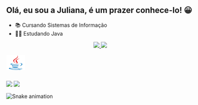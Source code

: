 ## Olá, eu sou a Juliana, é um prazer conhece-lo! 😀
- 📚 Cursando Sistemas de Informação
- 👩‍💻 Estudando Java

<div align="center">
  <a href="https://github.com/Juliana-crsp">
  <img height="180em" src="https://github-readme-stats.vercel.app/api?username=Juliana-crsp&show_icons=true&theme=aura_dark&include_all_commits=true&count_private=true"/>
  <img height="180em" src="https://github-readme-stats.vercel.app/api/top-langs/?username=Juliana-crsp&layout=compact&langs_count=7&theme=aura_dark"/>
</div>
 
<div style="display: inline_block>"><br>
   <img align="center" alt="Ju-Java" height="40" width="50" src="https://raw.githubusercontent.com/devicons/devicon/master/icons/java/java-original.svg">
</div>
  
  ##
  
<div>
  <a href = "mailto:julianacrsp@gmail.com"><img src="https://img.shields.io/badge/-Gmail-%23333?style=for-the-badge&logo=gmail&logoColor=white" target="_blank"></a>
  <a href="https://www.linkedin.com/in/juliana-chaves-da-rocha-silva-paz-1237091b4/" target="_blank"><img src="https://img.shields.io/badge/-LinkedIn-%230077B5?style=for-the-badge&logo=linkedin&logoColor=white" target="_blank"></a>
</div>
  
 ![Snake animation](https://github.com/Juliana-crsp/Juliana-crsp/blob/output/github-contribution-grid-snake.svg)
